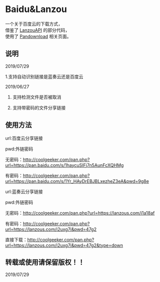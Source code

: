 # Baidu&Lanzou

一个关于百度云的下载方式，  
借鉴了 [LanzouAPI](https://github.com/MHanL/LanzouAPI) 的部分代码，  
使用了 [Pandownload](https://pan.baiduwp.com/) 相关页面。

## 说明
2019/07/29

1.支持自动识别链接是蓝奏云还是百度云

2019/06/27

1. 支持检测文件是否被取消

2. 支持带密码的文件分享链接

## 使用方法

url:百度云分享链接

pwd:外链密码

无密码：http://coolgeeker.com/pan.php?url=https://pan.baidu.com/s/1haycuSIFj7n5AunFcXQHMg

有密码：http://coolgeeker.com/pan.php?url=https://pan.baidu.com/s/1Yr_HAyDrEBJBLxezheZ3eA&pwd=9g8e

url:蓝奏云分享链接

pwd:外链密码

无密码：http://coolgeeker.com/pan.php?url=https://lanzous.com/i1a18af

有密码：http://coolgeeker.com/pan.php?url=https://lanzous.com/i2uxg7i&pwd=47g2

直接下载：http://coolgeeker.com/pan.php?url=https://lanzous.com/i2uxg7i&pwd=47g2&type=down


## 转载或使用请保留版权！！

2019/07/29
